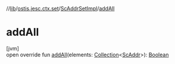 //[lib](../../../index.md)/[ostis.jesc.ctx.set](../index.md)/[ScAddrSetImpl](index.md)/[addAll](add-all.md)

# addAll

[jvm]\
open override fun [addAll](add-all.md)(elements: [Collection](https://kotlinlang.org/api/latest/jvm/stdlib/kotlin.collections/-collection/index.html)&lt;[ScAddr](../../ostis.jesc.client.model.addr/-sc-addr/index.md)&gt;): [Boolean](https://kotlinlang.org/api/latest/jvm/stdlib/kotlin/-boolean/index.html)
